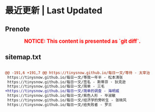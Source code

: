 # 最近更新 | Last Updated

## Prenote

<p style="font-size: larger; font-weight: bold; color: red; text-align: center;">NOTICE: This content is presented as `git diff`.</p>

## sitemap.txt

```diff

@@ -191,6 +191,7 @@ https://tinysnow.github.io/每日一文/等待 - 太宰治
 https://tinysnow.github.io/每日一文/等我一年半 - 松本清张
 https://tinysnow.github.io/每日一文/签名 - 斯蒂芬 · 狄克逊
 https://tinysnow.github.io/每日一文/简单 - 三毛
+https://tinysnow.github.io/每日一文/简单的调查 - 海明威
 https://tinysnow.github.io/每日一文/紫色人形 - 毕淑敏
 https://tinysnow.github.io/每日一文/经济学的旁听生 - 张晓风
 https://tinysnow.github.io/每日一文/给失败者 - 罗兰
```

